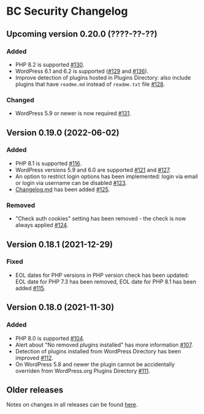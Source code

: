 # BC Security Changelog

## Upcoming version 0.20.0 (????-??-??)

### Added

* PHP 8.2 is supported [#130](https://github.com/chesio/bc-security/issues/130).
* WordPress 6.1 and 6.2 is supported ([#129](https://github.com/chesio/bc-security/issues/129) and [#136](https://github.com/chesio/bc-security/issues/136)).
* Improve detection of plugins hosted in Plugins Directory: also include plugins that have `readme.md` instead of `readme.txt` file [#128](https://github.com/chesio/bc-security/issues/128).

### Changed

* WordPress 5.9 or newer is now required [#131](https://github.com/chesio/bc-security/issues/131).

## Version 0.19.0 (2022-06-02)

### Added

* PHP 8.1 is supported [#116](https://github.com/chesio/bc-security/issues/116).
* WordPress versions 5.9 and 6.0 are supported [#121](https://github.com/chesio/bc-security/issues/121) and [#127](https://github.com/chesio/bc-security/issues/127).
* An option to restrict login options has been implemented: login via email or login via username can be disabled [#123](https://github.com/chesio/bc-security/issues/123).
* [Changelog.md](CHANGELOG.md) has been added [#125](https://github.com/chesio/bc-security/issues/125).

### Removed

* "Check auth cookies" setting has been removed - the check is now always applied [#124](https://github.com/chesio/bc-security/issues/124).

## Version 0.18.1 (2021-12-29)

### Fixed

* EOL dates for PHP versions in PHP version check has been updated: EOL date for PHP 7.3 has been removed, EOL date for PHP 8.1 has been added [#115](https://github.com/chesio/bc-security/issues/115).

## Version 0.18.0 (2021-11-30)

### Added

* PHP 8.0 is supported [#104](https://github.com/chesio/bc-security/issues/104).
* Alert about "No removed plugins installed" has more information [#107](https://github.com/chesio/bc-security/issues/107).
* Detection of plugins installed from WordPress Directory has been improved [#112](https://github.com/chesio/bc-security/issues/112).
* On WordPress 5.8 and newer the plugin cannot be accidentally overriden from WordPress.org Plugins Directory [#111](https://github.com/chesio/bc-security/issues/111).

## Older releases

Notes on changes in all releases can be found [here](https://github.com/chesio/bc-security/releases).
